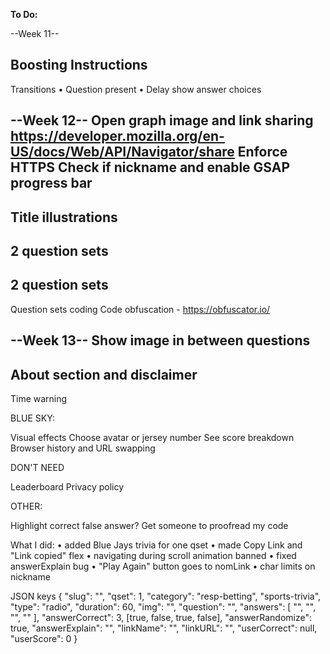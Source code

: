 **To Do:**


--Week 11--

Boosting
Instructions
--
Transitions
• Question present
• Delay show answer choices


--Week 12--
Open graph image and link sharing
https://developer.mozilla.org/en-US/docs/Web/API/Navigator/share
Enforce HTTPS
Check if nickname and enable
GSAP progress bar
--
Title illustrations
--
2 question sets
--
2 question sets
--
Question sets coding
Code obfuscation - https://obfuscator.io/

--Week 13--
Show image in between questions
--
About section and disclaimer
--
Time warning


BLUE SKY:

Visual effects
Choose avatar or jersey number
See score breakdown
Browser history and URL swapping

DON'T NEED

Leaderboard
Privacy policy

OTHER:

Highlight correct false answer?
Get someone to proofread my code


What I did:
• added Blue Jays trivia for one qset
• made Copy Link and "Link copied" flex
• navigating during scroll animation banned
• fixed answerExplain bug
• "Play Again" button goes to nomLink
• char limits on nickname


JSON keys
    {   "slug": "",
            "qset": 1,
            "category": "resp-betting", "sports-trivia",
            "type": "radio",
            "duration": 60,
            "img": "",
            "question": "",
            "answers": [
                "",
                "",
                "",
                ""
            ],
            "answerCorrect": 3, [true, false, true, false],
            "answerRandomize": true,
            "answerExplain": "",
            "linkName": "",
            "linkURL": "",
            "userCorrect": null,
            "userScore": 0
        }
